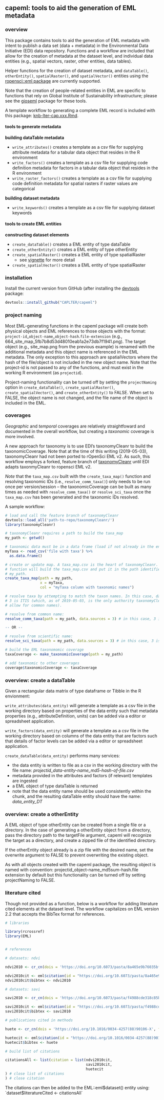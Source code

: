 
<!-- README.md is generated from README.Rmd. Please edit the latter. -->

## capeml: tools to aid the generation of EML metadata

### overview

This package contains tools to aid the generation of EML metadata with
intent to publish a data set (data + metadata) in the Environmental Data
Initiative (EDI) data repository. Functions and a workflow are included
that allow for the creation of metadata at the dataset level, and
individual data entities (e.g., spatial vectors, raster, other entities,
data tables).

Helper functions for the creation of dataset metadata, and
`dataTable()`, `otherEntity()`, `spatialRaster()`, and `spatialVector()`
entities using the [ropensci::eml
package](https://ropensci.github.io/EML/) are currently supported.

Note that the creation of people-related entities in EML are specific to
functions that rely on Global Institute of Sustainability
infrastructure; please see the
[gioseml](https://github.com/CAPLTER/gioseml) package for these tools.

A template workflow to generating a complete EML record is included with
this package:
[knb-lter-cap.xxx.Rmd](https://github.com/CAPLTER/capeml/blob/master/knb-lter-cap.xxx.Rmd).

#### tools to generate metadata

**building dataTable metadata**

  - `write_attributes()` creates a template as a csv file for supplying
    attribute metadata for a tabular data object that resides in the R
    environment
  - `write_factors()` creates a template as a csv file for supplying
    code definition metadata for factors in a tabular data object that
    resides in the R environment
  - `write_raster_factors()` creates a template as a csv file for
    supplying code definition metadata for spatial rasters if raster
    values are categorical

**building dataset metadata**

  - `write_keywords()` creates a template as a csv file for supplying
    dataset keywords

#### tools to create EML entities

**constructing dataset elements**

  - `create_dataTable()` creates a EML entity of type dataTable
  - `create_otherEntity()` creates a EML entity of type otherEntity
  - `create_spatialRaster()` creates a EML entity of type spatialRaster
    - see
    [vignette](https://caplter.github.io/capeml/articles/create_spatialRaster.html)
    for more detail
  - `create_spatialVector()` creates a EML entity of type spatialRaster

### installation

Install the current version from GitHub (after installing the
[devtools](https://cran.r-project.org/web/packages/devtools/index.html)
package:

``` r
devtools::install_github("CAPLTER/capeml")
```

### project naming

Most EML-generating functions in the capeml package will create both
physical objects and EML references to those objects with the format:
`project-id`\_`object-name`\_`object-hash`.`file-extension` (e.g.,
664\_site\_map\_5fb7b8d53d48010eab1a2e73db7f1941.png). The target object
(e.g., site\_map.png from the previous example) is renamed with the
additional metadata and this object name is referenced in the EML
metadata. The only exception to this approach are spatialVectors where
the hash of the file/object is not included in the new object name. Note
that the project-id is not passed to any of the functions, and must
exist in the working R environment (as `projectid`).

Project-naming functionality can be turned off by setting the
`projectNaming` option in `create_dataTable()`,
`create_spatialRaster()`, `create_spatialVector()`, and
`create_otherEntity()` to FALSE. When set to FALSE, the object name is
not changed, and the file name of the object is included in the EML.

### coverages

*Geographic* and *temporal* coverages are relatively straightfoward and
documented in the overall workflow, but creating a *taxonomic* coverage
is more involved.

A new approach for taxonomy is to use EDI’s taxonomyCleanr to build the
taxonomicCoverage. Note that at the time of this writing (2019-05-03),
taxonomyCleanr had not been ported to rOpenSci EML v2. As such, this
workflow employs a forked, feature branch of
[taxonomyCleanr](https://github.com/CAPLTER/taxonomyCleanr/tree/taxonomy-rEML2)
until EDI adapts taxonmyCleanr to ropensci EML v2.

*Note* that the `taxa_map.csv` built with the `create_taxa_map()`
function and resolving taxonomic IDs (i.e., `resolve_comm_taxa()`) only
needs to be run once per version/session – the taxonomicCoverage can be
built as many times as needed with `resolve_comm_taxa()` or
`resolve_sci_taxa` once the `taxa_map.csv` has been generated and the
taxonomic IDs resolved.

A sample workflow:

``` r
# load and call the feature branch of taxonomyCleanr
devtools::load_all('path-to-repo/taxonomyCleanr/') 
library(taxonomyCleanr)

# taxonomyCleanr requires a path to build the taxa_map
my_path <- getwd() 

# taxonomic data must be in a data frame (load if not already in the environment)
myTaxa <- read_csv('file with taxa') %>% 
  as.data.frame()

# create or update map. A taxa_map.csv is the heart of taxonomyCleanr. This
# function will build the taxa_map.csv and put it in the path identified with
# my_path.
create_taxa_map(path = my_path,
                x = myTaxa,
                col = "myTaxa column with taxonomic names") 

# resolve taxa by attempting to match the taxon names. In this case, data.source
# 3 is ITIS (which, as of 2019-05-03, is the only authority taxonomyCleanr will
# allow for common names).

# resolve from common name:
resolve_comm_taxa(path = my_path, data.sources = 3) # in this case, 3 is ITIS

-- OR --

# resolve from scientific name:
resolve_sci_taxa(path = my_path, data.sources = 3) # in this case, 3 is ITIS

# build the EML taxonomomic coverage
taxaCoverage <- make_taxonomicCoverage(path = my_path)

# add taxonomic to other coverages
coverage$taxonomicCoverage <- taxaCoverage
```

### overview: create a dataTable

Given a rectangular data matrix of type dataframe or Tibble in the R
envionment:

`write_attributes(data_entity)` will generate a template as a csv file
in the working directory based on properties of the data entity such
that metadata properties (e.g., attributeDefinition, units) can be added
via a editor or spreadsheet application.

`write_factors(data_entity)` will generate a template as a csv file in
the working directory based on columns of the data entity that are
factors such that details of factor levels can be added via a editor or
spreadsheet application.

`create_dataTable(data_entity)` performs many services:

  - the data entity is written to file as a csv in the working directory
    with the file name:
    *projectid\_data-entity-name\_md5-hash-of-file.csv*
  - metadata provided in the attributes and factors (if relevant)
    templates are ingested
  - a EML object of type dataTable is returned
  - note that the data entity name should be used consistently within
    the chunk, and the resulting dataTable entity should have the name:
    *data\_entity\_DT*

### overview: create a otherEntity

A EML object of type otherEntity can be created from a single file or a
directory. In the case of generating a otherEntity object from a
directory, pass the directory path to the targetFile argument, capeml
will recognize the target as a directory, and create a zipped file of
the identified directory.

If the otherEntity object already is a zip file with the desired name,
set the overwrite argument to FALSE to prevent overwriting the existing
object.

As with all objects created with the capeml package, the resulting
object is named with convention:
projectid\_object-name\_md5sum-hash.file extension by default but this
functionality can be turned off by setting projectNaming to FALSE.

### literature cited

Though not provided as a function, below is a workflow for adding
literature cited elements at the dataset level. The workflow capitalizes
on EML version 2.2 that accepts the BibTex format for references.

``` r
# libraries

library(rcrossref)
library(EML)


# references

# datasets: ndvi

ndvi2010 <- cr_cn(dois = 'https://doi.org/10.6073/pasta/8a465e9b76035bffeb00f3a6134eb913', format = 'bibtex')

ndvi2010cit <- eml$citation(id = "https://doi.org/10.6073/pasta/8a465e9b76035bffeb00f3a6134eb913")
ndvi2010cit$bibtex <- ndvi2010

# datasets: savi

savi2010 <- cr_cn(dois = 'https://doi.org/10.6073/pasta/f4988cde318c85b76b0edbaa3219d682', format = 'bibtex')

savi2010cit <- eml$citation(id = "https://doi.org/10.6073/pasta/f4988cde318c85b76b0edbaa3219d682")
savi2010cit$bibtex <- savi2010

# publications cited in methods

huete <- cr_cn(dois = 'https://doi.org/10.1016/0034-4257(88)90106-X', format = 'bibtex')

huetecit <- eml$citation(id = "https://doi.org/10.1016/0034-4257(88)90106-X")
huetecit$bibtex <- huete

# build list of citations

citationsAll <- list(citation = list(ndvi2010cit,
                                     savi2010cit,
                                     huetecit
) # close list of citations
) # close citation
```

The citations can then be added to the EML::eml$dataset() entity using:
`dataset$literatureCited <- citationsAll`
